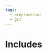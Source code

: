 ```yaml
---
tags:
  - preprocessor
  - git
---
```


# Includes

<include repo_url="https://github.com/foliant-docs/foliantcontrib.includes.git" path="README.md" sethead="2" nohead="true"></include>
